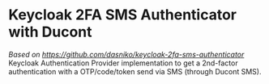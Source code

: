 # Keycloak 2FA SMS Authenticator with Ducont

_Based on https://github.com/dasniko/keycloak-2fa-sms-authenticator_
Keycloak Authentication Provider implementation to get a 2nd-factor authentication with a OTP/code/token send via SMS (through Ducont SMS).
